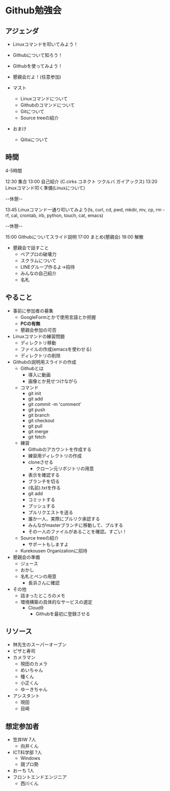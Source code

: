 # Github勉強会

## アジェンダ
- Linuxコマンドを叩いてみよう！
- Githubについて知ろう！
- Githubを使ってみよう！
- 懇親会だよ！(任意参加)



- マスト
	- Linuxコマンドについて
	- Githubのコマンドについて
	- Gitについて
	- Source treeの紹介
- おまけ
	- Qiitaについて


## 時間
4-5時間

12:30 集合
13:00 自己紹介 (C.cirks コネクト ツクルバ ガイアックス)
13:20 Linuxコマンド叩く準備(Linuxについて)

--休憩--

13:45 Linuxコマンド一通り叩いてみよう(ls, curl, cd, pwd, mkdir, mv, cp, rm -rf, cal, crontab, irb, python, touch, cat, emacs)

--休憩--

15:00 Githubについてスライド説明
17:00 まとめ(懇親会)
18:00 解散

- 懇親会で話すこと
	- ペアプロの破壊力
	- スクラムについて
	- LINEグループ作るよ→招待
	- みんなの自己紹介
	- 名札

## やること
- 事前に参加者の募集
	- GoogleFormとかで使用言語とか把握
	- **PCの有無**
	- 懇親会参加の可否
- Linuxコマンドの練習問題
	- ディレクトリ移動
	- ファイルの作成(emacsを使わせる)
	- ディレクトリの削除
- Githubの説明用スライドの作成
	- Githubとは
		- 導入に動画
		- 画像とか見せつけながら
	- コマンド
		- git init
		- git add
		- git commit -m 'comment'
		- git push
		- git branch
		- git checkout
		- git pull
		- git merge
		- git fetch
	- 練習
		- Githubのアカウントを作成する
		- 練習用ディレクトリの作成
		- cloneさせる
			- クローン元リポジトリの用意
		- 表示を確認する
		- ブランチを切る
		- (名前).txtを作る
		- git add
		- コミットする
		- プッシュする
		- プルリクエストを送る
		- 誰か一人、実際にプルリク承認する
		- みんながmasterブランチに移動して、プルする
		- その一人のファイルがあることを確認。すごい！
	- Source treeの紹介
		- サポートもしますよ
	- Kurekousen Organizationに招待
- 懇親会の準備
	- ジュース
	- おかし
	- 名札とペンの用意
		- 長浜さんに確認
- その他
	- 詰まったところのメモ
	- 環境構築の具体的なサービスの選定
		- Cloud9
			- Githubを最初に登録させる



## リソース
- 林先生のスーパーオーブン
- ピザと寿司
- カメラマン
	- 現田のカメラ
	- めいちゃん
	- 種くん
	- 小正くん
	- ゆーきちゃん
- アシスタント
	- 現田
	- 目崎

## 想定参加者
- 笠井IW 7人
	- 向井くん
- ICT科学部 ?人
	- Windows
	- 競プロ勢
- おーち 1人
- フロントエンドエンジニア
	- 西川くん

